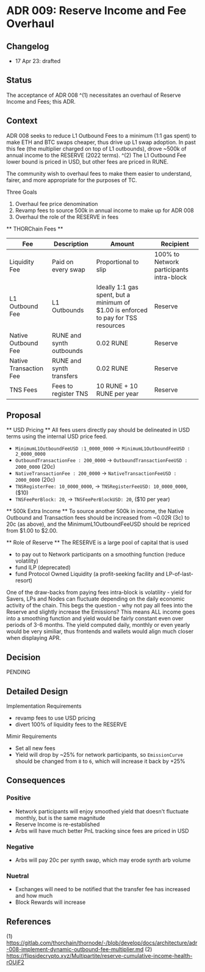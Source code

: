 # ADR 009: Reserve Income and Fee Overhaul

## Changelog

- 17 Apr 23: drafted

## Status

The acceptance of ADR 008 ^(1) necessitates an overhaul of Reserve Income and Fees; this ADR.

## Context

ADR 008 seeks to reduce L1 Outbound Fees to a minimum (1:1 gas spent) to make ETH and BTC swaps cheaper, thus drive up L1 swap adoption.
In past this fee (the multiplier charged on top of L1 outbounds), drove ~500k of annual income to the RESERVE (2022 terms). ^(2)
The L1 Outbound Fee lower bound is priced in USD, but other fees are priced in RUNE.

The community wish to overhaul fees to make them easier to understand, fairer, and more appropriate for the purposes of TC.

Three Goals

1. Overhaul fee price denomination
2. Revamp fees to source 500k in annual income to make up for ADR 008
3. Overhaul the role of the RESERVE in fees

** THORChain Fees **

| Fee                    | Description              | Amount                                                                             | Recipient                                |
| ---------------------- | ------------------------ | ---------------------------------------------------------------------------------- | ---------------------------------------- |
| Liquidity Fee          | Paid on every swap       | Proportional to slip                                                               | 100% to Network participants intra-block |
| L1 Outbound Fee        | L1 Outbounds             | Ideally 1:1 gas spent, but a minimum of $1.00 is enforced to pay for TSS resources | Reserve                                  |
| Native Outbound Fee    | RUNE and synth outbounds | 0.02 RUNE                                                                          | Reserve                                  |
| Native Transaction Fee | RUNE and synth transfers | 0.02 RUNE                                                                          | Reserve                                  |
| TNS Fees               | Fees to register TNS     | 10 RUNE + 10 RUNE per year                                                         | Reserve                                  |

## Proposal

** USD Pricing **
All fees users directly pay should be delineated in USD terms using the internal USD price feed.

- `MinimumL1OutboundFeeUSD :1_0000_0000` -> `MinimumL1OutboundFeeUSD : 2_0000_0000`
- `OutboundTransactionFee : 200_0000` -> `OutboundTransactionFeeUSD : 2000_0000` (20c)
- `NativeTransactionFee : 200_0000` -> `NativeTransactionFeeUSD : 2000_0000` (20c)
- `TNSRegisterFee: 10_0000_0000`, -> `TNSRegisterFeeUSD: 10_0000_0000`, ($10)
- `TNSFeePerBlock: 20`, -> `TNSFeePerBlockUSD: 20`, ($10 per year)

** 500k Extra Income **
To source another 500k in income, the Native Outbound and Transaction fees should be increased from ~0.02R (3c) to 20c (as above),
and the MinimumL1OutboundFeeUSD should be repriced from $1.00 to $2.00.

** Role of Reserve **
The RESERVE is a large pool of capital that is used

- to pay out to Network participants on a smoothing function (reduce volatility)
- fund ILP (deprecated)
- fund Protocol Owned Liquidity (a profit-seeking facility and LP-of-last-resort)

One of the draw-backs from paying fees intra-block is volatility - yield for Savers, LPs and Nodes can fluctuate depending on the daily economic activity of the chain.
This begs the question - why not pay all fees into the Reserve and slightly increase the Emissions?
This means ALL income goes into a smoothing function and yield would be fairly constant even over periods of 3-6 months.
The yield computed daily, monthly or even yearly would be very similiar, thus frontends and wallets would align much closer when displaying APR.

## Decision

PENDING

## Detailed Design

Implementation Requirements

- revamp fees to use USD pricing
- divert 100% of liquidity fees to the RESERVE

Mimir Requirements

- Set all new fees
- Yield will drop by ~25% for network participants, so `EmissionCurve` should be changed from `8` to `6`, which will increase it back by +25%

## Consequences

### Positive

- Network participants will enjoy smoothed yield that doesn't fluctuate monthly, but is the same magnitude
- Reserve Income is re-established
- Arbs will have much better PnL tracking since fees are priced in USD

### Negative

- Arbs will pay 20c per synth swap, which may erode synth arb volume

### Nuetral

- Exchanges will need to be notified that the transfer fee has increased and how much
- Block Rewards will increase

## References

(1) https://gitlab.com/thorchain/thornode/-/blob/develop/docs/architecture/adr-008-implement-dynamic-outbound-fee-multiplier.md
(2) https://flipsidecrypto.xyz/Multipartite/reserve-cumulative-income-health-rOUjF2
